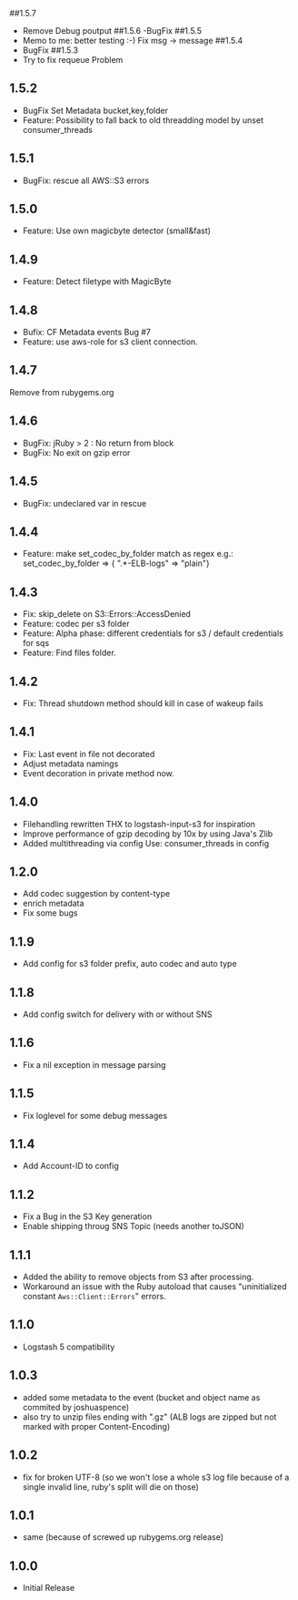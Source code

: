 ##1.5.7
- Remove Debug poutput
##1.5.6
-BugFix
##1.5.5
- Memo to me: better testing :-) Fix msg -> message
##1.5.4
- BugFix
##1.5.3
- Try to fix requeue Problem
## 1.5.2
- BugFix Set Metadata bucket,key,folder
- Feature: Possibility to fall back to old threadding model by unset consumer_threads
## 1.5.1
- BugFix: rescue all AWS::S3 errors
## 1.5.0
- Feature: Use own magicbyte detector (small&fast)
## 1.4.9
- Feature: Detect filetype with MagicByte 
## 1.4.8
- Bufix: CF Metadata events Bug #7
- Feature: use aws-role for s3 client connection.
## 1.4.7
Remove from rubygems.org
## 1.4.6
- BugFix: jRuby > 2 : No return from block
- BugFix: No exit on gzip error
## 1.4.5
- BugFix: undeclared var in rescue 
## 1.4.4
- Feature: make set_codec_by_folder match as regex
  e.g.: set_codec_by_folder => { ".*-ELB-logs" => "plain"} 
## 1.4.3
- Fix: skip_delete on S3::Errors::AccessDenied
- Feature: codec per s3 folder
- Feature: Alpha phase: different credentials for s3 / default credentials for sqs
- Feature: Find files folder. 
## 1.4.2
- Fix: Thread shutdown method should kill in case of wakeup fails
## 1.4.1
- Fix: Last event in file not decorated
- Adjust metadata namings
- Event decoration in private method now.
## 1.4.0
- Filehandling rewritten THX to logstash-input-s3 for inspiration
- Improve performance of gzip decoding by 10x by using Java's Zlib
- Added multithreading via config Use: consumer_threads in config
## 1.2.0
- Add codec suggestion by content-type
- enrich metadata 
- Fix some bugs
## 1.1.9
- Add config for s3 folder prefix, auto codec and auto type
## 1.1.8
- Add config switch for delivery with or without SNS
## 1.1.6
- Fix a nil exception in message parsing
## 1.1.5
- Fix loglevel for some debug messages
## 1.1.4
- Add Account-ID to config
## 1.1.2
- Fix a Bug in the S3 Key generation
- Enable shipping throug SNS Topic (needs another toJSON)
## 1.1.1
- Added the ability to remove objects from S3 after processing.
- Workaround an issue with the Ruby autoload that causes "uninitialized constant `Aws::Client::Errors`" errors.

## 1.1.0
- Logstash 5 compatibility

## 1.0.3
- added some metadata to the event (bucket and object name as commited by joshuaspence)
- also try to unzip files ending with ".gz" (ALB logs are zipped but not marked with proper Content-Encoding)

## 1.0.2
- fix for broken UTF-8 (so we won't lose a whole s3 log file because of a single invalid line, ruby's split will die on those)

## 1.0.1
- same (because of screwed up rubygems.org release)

## 1.0.0
- Initial Release
